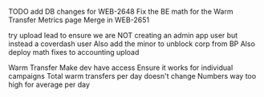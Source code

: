 TODO
add DB changes for WEB-2648
Fix the BE math for the Warm Transfer Metrics page
Merge in WEB-2651

try upload lead to ensure we are NOT creating an admin app user but instead a coverdash user
Also add the minor to unblock corp from BP
Also deploy math fixes to accounting upload



Warm Transfer
Make dev have access
Ensure it works for individual campaigns
Total warm transfers per day doesn't change
Numbers way too high for average per day